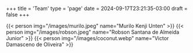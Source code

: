 +++
title = 'Team'
type = 'page'
date = 2024-09-17T23:21:35-03:00
draft = false
+++

{{< person img="/images/murilo.jpeg" name="Murilo Kenji Unten" >}}
{{< person img="/images/robson.jpeg" name="Robson Santana de Almeida Junior" >}}
{{< person img="/images/coconut.webp" name="Victor Damasceno de Oliveira" >}}
